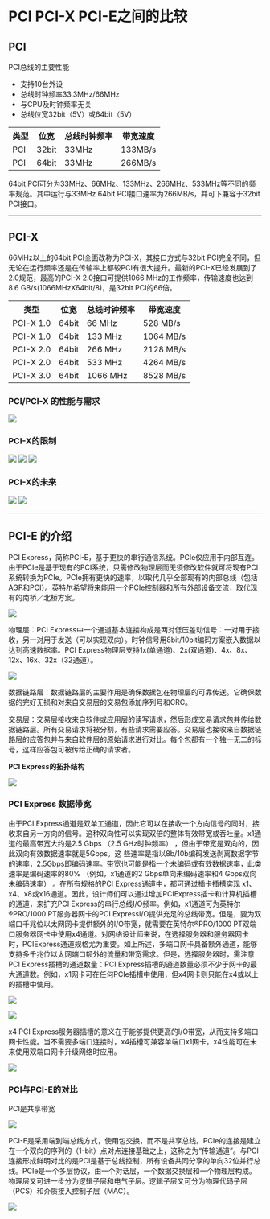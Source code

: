 
# PCI  PCI-X  PCI-E之间的比较

## PCI
PCI总线的主要性能

* 支持10台外设
* 总线时钟频率33.3MHz/66MHz
* 与CPU及时钟频率无关
* 总线位宽32bit（5V）或64bit（5V）
 
 
<table>
    <tr>
        <th>类型</th>
        <th>位宽</th>
        <th>总线时钟频率</th>
        <th>带宽速度</th>
    </tr>
    <tr>
        <td>PCI</td>
        <td>32bit</td>
        <td>33MHz</td>
        <td>133MB/s</td>
    </tr>
    <tr>
        <td>PCI</td>
        <td>64bit</td>
        <td>33MHz</td>
        <td>266MB/s</td>
    </tr>
</table>

64bit PCI可分为33MHz、66MHz、133MHz、266MHz、533MHz等不同的频率规范。其中运行与33MHz 64bit PCI接口速率为266MB/s，并可下兼容于32bit PCI接口。

***

## PCI-X

66MHz以上的64bit PCI全面改称为PCI-X，其接口方式与32bit PCI完全不同，但无论在运行频率还是在传输率上都较PCI有很大提升。最新的PCI-X已经发展到了2.0规范，最高的PCI-X 2.0接口可提供1066 MHz的工作频率，传输速度也达到8.6 GB/s(1066MHzX64bit/8)，是32bit PCI的66倍。

<table>
    <tr>
        <th>类型</th>
        <th>位宽</th>
        <th>总线时钟频率</th>
        <th>带宽速度</th>
    </tr>
    <tr>
        <td>PCI-X 1.0</td>
        <td>64bit</td>
        <td>66 MHz</td>
        <td>528 MB/s</td>
    </tr>
    <tr>
        <td>PCI-X 1.0</td>
        <td>64bit</td>
        <td>133 MHz</td>
        <td>1064 MB/s</td>
    </tr>
    <tr>
        <td>PCI-X 2.0</td>
        <td>64bit</td>
        <td>266 MHz</td>
        <td>2128 MB/s</td>
    </tr>
    <tr>
        <td>PCI-X 2.0</td>
        <td>64bit</td>
        <td>533 MHz</td>
        <td>4264 MB/s</td>
    </tr>
    <tr>
        <td>PCI-X 3.0</td>
        <td>64bit</td>
        <td>1066 MHz</td>
        <td>8528 MB/s</td>
    </tr>
</table>

### PCI/PCI-X 的性能与需求

![](http://way4ever.com/wp-content/uploads/2013/04/p1.png)


### PCI-X的限制

![](http://way4ever.com/wp-content/uploads/2013/04/p2.png)
![](http://way4ever.com/wp-content/uploads/2013/04/p3.png)
![](http://way4ever.com/wp-content/uploads/2013/04/p4.jpg)





 
### PCI-X的未来

![](http://way4ever.com/wp-content/uploads/2013/04/p5.png)
![](http://way4ever.com/wp-content/uploads/2013/04/p6.png)
 
***
 
## PCI-E 的介绍
 
PCI Express，简称PCI-E，基于更快的串行通信系统。PCIe仅应用于内部互连。由于PCIe是基于现有的PCI系统，只需修改物理层而无须修改软件就可将现有PCI系统转换为PCIe。PCIe拥有更快的速率，以取代几乎全部现有的内部总线（包括AGP和PCI）。英特尔希望将来能用一个PCIe控制器和所有外部设备交流，取代现有的南桥／北桥方案。

![](http://way4ever.com/wp-content/uploads/2013/04/p7.png)

物理层：PCI Express中一个通道基本连接构成是两对低压差动信号：一对用于接收，另一对用于发送（可以实现双向）。时钟信号用8bit/10bit编码方案嵌入数据以达到高速数据率。PCI Express物理层支持1x(单通道)、2x(双通道)、4x、8x、12x、16x、32x（32通道）。

![](http://way4ever.com/wp-content/uploads/2013/04/p8.jpg)

数据链路层：数据链路层的主要作用是确保数据包在物理层的可靠传送。它确保数据的完好无损和对来自交易层的交易包添加序列号和CRC。

交易层：交易层接收来自软件或应用层的读写请求，然后形成交易请求包并传给数据链路层。所有交易请求将被分割，有些请求需要应答。交易层也接收来自数据链路层的应答包并与来自软件层的原始请求进行对比。每个包都有一个独一无二的标号，这样应答包可被传给正确的请求者。
 
**PCI Express的拓扑结构** 
 
![](http://way4ever.com/wp-content/uploads/2013/04/p9.png)
 


 
### PCI Express 数据带宽

由于PCI Express通道是双单工通道，因此它可以在接收一个方向信号的同时，接收来自另一方向的信号。这种双向性可以实现双倍的整体有效带宽或吞吐量。x1通道的最高带宽大约是2.5 Gbps （2.5 GHz时钟频率） ，但由于带宽是双向的，因此双向有效数据速率就是5Gbps。这
些速率是指以8b/10b编码发送剥离数据字节的速率，2.5Gbps即编码速率。带宽也可能是指一个未编码或有效数据速率，此类速率是编码速率的80% （例如，x1通道的2 Gbps单向未编码速率和4 Gbps双向未编码速率） 。在所有规格的PCI Express通道中，都可通过插卡插槽实现
x1、x4、x8或x16通道。因此，设计师们可以通过增加PCIExpress插卡和计算机插槽的通道，来扩充PCI Express的串行总线I/O频率。例如，x1通道可为英特尔®PRO/1000 PT服务器网卡的PCI ExpressI/O提供充足的总线带宽。但是，要为双端口千兆位以太网网卡提供额外的I/O带宽，就需要在英特尔®PRO/1000 PT双端口服务器网卡中使用x4通道。对网络设计师来说，在选择服务器和服务器网卡时，PCIExpress通道规格尤为重要。如上所述，多端口网卡具备额外通道，能够支持多千兆位以太网端口额外的流量和带宽需求。但是，选择服务器时，需注意PCI Express插槽的通道数量：PCI Express插槽的通道数量必须不少于网卡的最大通道数。例如，x1网卡可在任何PCIe插槽中使用，但x4网卡则只能在x4或以上的插槽中使用。

![](http://way4ever.com/wp-content/uploads/2013/04/p10.jpg)

![](http://way4ever.com/wp-content/uploads/2013/04/p11.jpg)
 

x4 PCI Express服务器插槽的意义在于能够提供更高的I/O带宽，从而支持多端口网卡性能。当不需要多端口连接时，x4插槽可兼容单端口x1网卡。x4性能可在未来使用双端口网卡升级网络时应用。

![](http://way4ever.com/wp-content/uploads/2013/04/p14.png)

### PCI与PCI-E的对比
 
PCI是共享带宽

![](http://way4ever.com/wp-content/uploads/2013/04/p12.jpg)
 

PCI-E是采用端到端总线方式，使用包交换，而不是共享总线。PCIe的连接是建立在一个双向的序列的（1-bit）点对点连接基础之上，这称之为“传输通道”。与PCI 连接形成鲜明对比的是PCI是基于总线控制，所有设备共同分享的单向32位并行总线。PCIe是一个多层协议，由一个对话层，一个数据交换层和一个物理层构成。物理层又可进一步分为逻辑子层和电气子层。逻辑子层又可分为物理代码子层（PCS）和介质接入控制子层（MAC）。

![](http://way4ever.com/wp-content/uploads/2013/04/p13.jpg)
